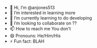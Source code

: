 - 👋 Hi, I’m @anjones513
- 👀 I’m interested in learning more
- 🌱 I’m currently learning to do developing
- 💞️ I’m looking to collaborate on ??
- 📫 How to reach me You don't
- 😄 Pronouns: He/Him/His
- ⚡ Fun fact: BLAH

<!---
anjones513/anjones513 is a ✨ special ✨ repository because its `README.md` (this file) appears on your GitHub profile.
You can click the Preview link to take a look at your changes.
--->
